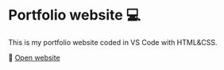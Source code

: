 # Portfolio website 💻

This is my portfolio website coded in VS Code with HTML&CSS.

🔗 [Open website](https://camillagammeri.github.io/portfolio)